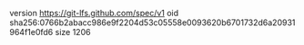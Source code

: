 version https://git-lfs.github.com/spec/v1
oid sha256:0766b2abacc986e9f2204d53c05558e0093620b6701732d6a20931964f1e0fd6
size 1206
